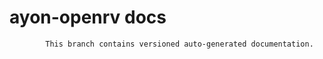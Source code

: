 # ayon-openrv docs

            This branch contains versioned auto-generated documentation.

            